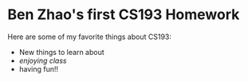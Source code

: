 # Ben Zhao's first CS193 Homework
Here are some of my favorite things about CS193:
- New things to learn about
- *enjoying class*
- having fun!!
